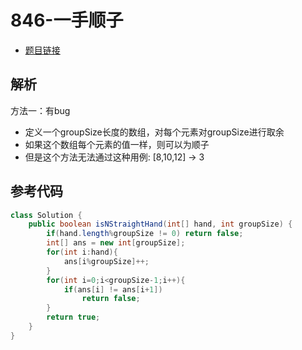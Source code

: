 # 846-一手顺子

- [题目链接](https://leetcode-cn.com/problems/hand-of-straights/)

## 解析

方法一：有bug
- 定义一个groupSize长度的数组，对每个元素对groupSize进行取余
- 如果这个数组每个元素的值一样，则可以为顺子
- 但是这个方法无法通过这种用例: [8,10,12] -> 3

## 参考代码
```Java
class Solution {
    public boolean isNStraightHand(int[] hand, int groupSize) {
        if(hand.length%groupSize != 0) return false;
        int[] ans = new int[groupSize];
        for(int i:hand){
            ans[i%groupSize]++;
        }
        for(int i=0;i<groupSize-1;i++){
            if(ans[i] != ans[i+1])
                return false;
        }
        return true;
    }
}
```
